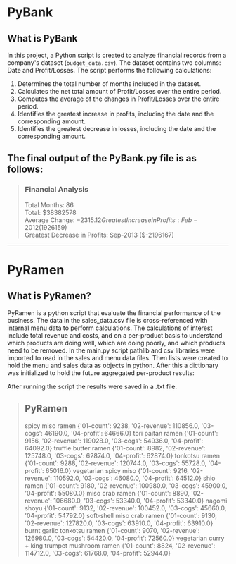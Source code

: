 # PyBank

## What is PyBank

In this project, a Python script is created to analyze financial records from a company's dataset (`budget_data.csv`). The dataset contains two columns: Date and Profit/Losses. The script performs the following calculations:

1. Determines the total number of months included in the dataset.
2. Calculates the net total amount of Profit/Losses over the entire period.
3. Computes the average of the changes in Profit/Losses over the entire period.
4. Identifies the greatest increase in profits, including the date and the corresponding amount.
5. Identifies the greatest decrease in losses, including the date and the corresponding amount.

## The final output of the PyBank.py file is as follows: 

> ### Financial Analysis
>  Total Months: 86  
>  Total: $38382578  
>  Average  Change: $-2315.12  
>  Greatest Increase in Profits: Feb-2012 ($1926159)  
>  Greatest Decrease in Profits: Sep-2013 ($-2196167)  

-----------------------------  
# PyRamen

## What is PyRamen?

PyRamen is a python script that evaluate the financial performance of the business.
The data in the sales_data.csv file is cross-referenced with internal menu data to perform calculations. The calculations of interest include total revenue and costs, and on a per-product basis to understand which products are doing well, which are doing poorly, and which products need to be removed.
In the main.py script pathlib and csv libraries were imported to read in the sales and menu data files. Then lists were created to hold the menu and sales data as objects in python. After this a dictionary was initialized to hold the future aggregated per-product results:

After running the script the results were saved in a .txt file.

> PyRamen
> ----------------------------
> spicy miso ramen {'01-count': 9238, '02-revenue': 110856.0, '03-cogs': 46190.0, '04-profit': 64666.0}
> tori paitan ramen {'01-count': 9156, '02-revenue': 119028.0, '03-cogs': 54936.0, '04-profit': 64092.0}
> truffle butter ramen {'01-count': 8982, '02-revenue': 125748.0, '03-cogs': 62874.0, '04-profit': 62874.0}
> tonkotsu ramen {'01-count': 9288, '02-revenue': 120744.0, '03-cogs': 55728.0, '04-profit': 65016.0}
> vegetarian spicy miso {'01-count': 9216, '02-revenue': 110592.0, '03-cogs': 46080.0, '04-profit': 64512.0}
> shio ramen {'01-count': 9180, '02-revenue': 100980.0, '03-cogs': 45900.0, '04-profit': 55080.0}
> miso crab ramen {'01-count': 8890, '02-revenue': 106680.0, '03-cogs': 53340.0, '04-profit': 53340.0}
> nagomi shoyu {'01-count': 9132, '02-revenue': 100452.0, '03-cogs': 45660.0, '04-profit': 54792.0}
> soft-shell miso crab ramen {'01-count': 9130, '02-revenue': 127820.0, '03-cogs': 63910.0, '04-profit': 63910.0}
> burnt garlic tonkotsu ramen {'01-count': 9070, '02-revenue': 126980.0, '03-cogs': 54420.0, '04-profit': 72560.0}
> vegetarian curry + king trumpet mushroom ramen {'01-count': 8824, '02-revenue': 114712.0, '03-cogs': 61768.0, '04-profit': 52944.0}




